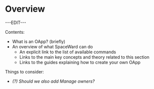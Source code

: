 ﻿---
sidebar_position: 1
---

# Overview

---EDIT---

Contents:

- What is an OApp? (briefly)
- An overview of what SpaceWard can do
	- An explicit link to the list of available commands
	- Links to the main key concepts and theory related to this section
	- Links to the guides explaining how to create your own OApp

Things to consider:

- *(?) Should we also add Manage owners?*
